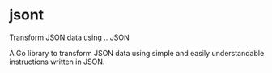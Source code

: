 # jsont
Transform JSON data using .. JSON

A Go library to transform JSON data using simple and easily understandable instructions written in JSON.
